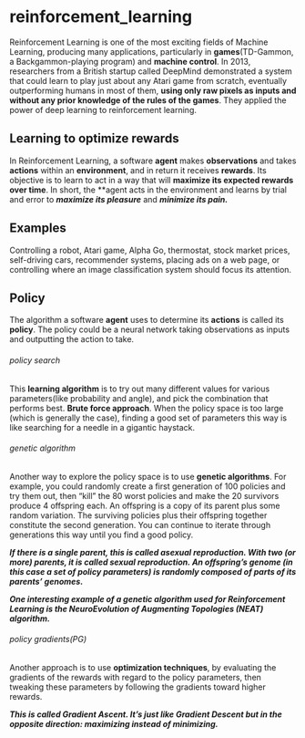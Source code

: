# reinforcement_learning

Reinforcement Learning is one of the most exciting fields of Machine Learning, producing many applications, particularly in **games**(TD-Gammon, a Backgammon-playing program) and **machine control**. In 2013, researchers from a British startup called DeepMind demonstrated a system that could learn to play just about any Atari game from scratch, eventually outperforming humans in most of them, **using only raw pixels as inputs and without any prior knowledge of the rules of the games**. They applied the power of deep learning to reinforcement learning.

## Learning to optimize rewards

In Reinforcement Learning, a software **agent** makes **observations** and takes **actions** within an **environment**, and in return it receives **rewards**. Its objective is to learn to act in a way that will **maximize its expected rewards over time**. In short, the **agent acts in the environment and learns by trial and error to ***maximize its pleasure*** and ***minimize its pain.***

## Examples

Controlling a robot, Atari game, Alpha Go, thermostat, stock market prices, self-driving cars, recommender systems, placing ads on a web page, or controlling where an image classification system should focus its attention.

## Policy

The algorithm a software **agent** uses to determine its **actions** is called its **policy**. The policy could be a neural network taking observations as inputs and outputting the
action to take.

###### policy search

This **learning algorithm** is to try out many different values for various parameters(like probability and angle), and pick the combination
that performs best. **Brute force approach**. When the policy space is too large (which is generally the case), finding a good set of parameters this way is like searching for a needle in a gigantic haystack.

###### genetic algorithm

Another way to explore the policy space is to use **genetic algorithms**. For example, you could randomly create a first generation of 100 policies and try them out, then “kill” the 80 worst policies and make the 20 survivors produce 4 offspring each. An offspring is a copy of its parent plus some random variation. The surviving policies plus their offspring together constitute the second generation. You can continue to iterate through generations this way until you find a good policy.

***If there is a single parent, this is called asexual reproduction. With two (or more) parents, it is called sexual reproduction. An offspring’s genome (in this case a set of policy parameters) is randomly composed of parts of its parents’ genomes.***

***One interesting example of a genetic algorithm used for Reinforcement Learning is the NeuroEvolution of Augmenting Topologies (NEAT) algorithm.***

###### policy gradients(PG)

Another approach is to use **optimization techniques**, by evaluating the gradients of the rewards with regard to the policy parameters, then tweaking these parameters by following the gradients toward higher rewards.

***This is called Gradient Ascent. It’s just like Gradient Descent but in the opposite direction: maximizing instead of minimizing.***

